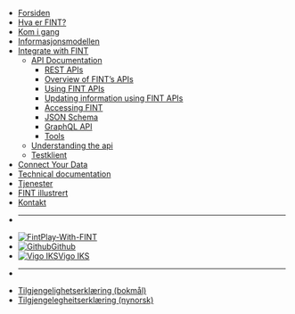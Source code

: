 * [Forsiden](/)
* [Hva er FINT?](home.md)
* [Kom i gang](getting-started/index.md)
* [Informasjonsmodellen](informasjonsmodellen.md)
* [Integrate with FINT](consumer/index.md)
  * [API Documentation](consumer/api/index.md)
    * [REST APIs](consumer/api/rest.md)
    * [Overview of FINT’s APIs](consumer/api/overview.md)
    * [Using FINT APIs](consumer/api/guidelines.md)
    * [Updating information using FINT APIs](consumer/api/updating.md)
    * [Accessing FINT](consumer/api/accessing.md)
    * [JSON Schema](consumer/api/schema.md)
    * [GraphQL API](consumer/api/graphql.md)
    * [Tools](consumer/api/tools.md)
  * [Understanding the api](consumer/api.md)
  * [Testklient](consumer/testklient.md)
* [Connect Your Data](provider/index.md)
* [Technical documentation](technical/index.md)
* [Tjenester](service.md)
* [FINT illustrert](cartoon.md)
* [Kontakt](contact.md)

- ****
* [![Fint](https://www.fintlabs.no/_media/favicon.ico ':size=16')Play-With-FINT](https://play-with-fint.felleskomponent.no)
* [![Github](https://www.fintlabs.no/_media/github.svg ':size=16')Github](https://github.com/fintlabs)
* [![Vigo IKS](https://www.vigoiks.no/wp-content/uploads/2022/08/vigo_favicon.svg ':size=16')Vigo IKS](https://www.vigoiks.no)
- ****
* [Tilgjengelighetserklæring (bokmål)](https://uustatus.no/nb/erklaringer/publisert/feb37615-5cc6-4219-91c2-526ff16a39fe)
* [Tilgjengelegheitserklæring (nynorsk)](https://uustatus.no/nn/erklaringer/publisert/feb37615-5cc6-4219-91c2-526ff16a39fe)